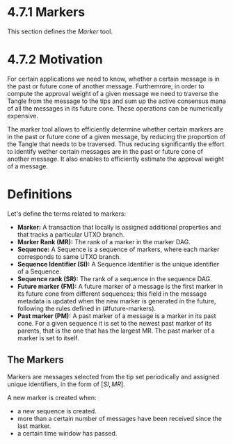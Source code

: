 # 4.7.1 Markers

This section defines the *Marker* tool.

# 4.7.2 Motivation

For certain applications we need to know, whether a certain message is in the past or future cone of another message. Furthemrore, in order to compute the approval weight of a given message we need to traverse the Tangle from the message to the tips and sum up the active consensus mana of all the messages in its future cone. These operations can be numerically expensive.

The marker tool allows to efficiently determine whether certain markers are in the past or future cone of a given message, by reducing the proportion of the Tangle that needs to be traversed. Thus reducing significantly the effort to identify wether certain messages are in the past or future cone of another message. It also enables to efficiently estimate the approval weight of a message.

# Definitions

Let's define the terms related to markers:
* **Marker:** A transaction that locally is assigned additional properties and that tracks a particular UTXO branch.
* **Marker Rank (MR):** The rank of a marker in the marker DAG.
* **Sequence:** A Sequence is a sequence of markers, where each marker corresponds to same UTXO branch.
* **Sequence Identifier (SI):** A Sequence Identifier is the unique identifier of a Sequence. 
* **Sequence rank (SR):** The rank of a sequence in the sequence DAG.
* **Future marker (FM):** A future marker of a message is the first marker in its future cone from different sequences; this field in the message metadata is updated when the new marker is generated in the future, following the rules defined in (#future-markers).
* **Past marker (PM):** A past marker of a message is a marker in its past cone. For a given sequence it is set to the newest past marker of its parents, that is the one that has the largest MR. The past marker of a marker is set to itself.

## The Markers

Markers are messages selected from the tip set periodically and assigned unique identifiers, in the form of $[SI, MR]$.

A new marker is created when: 
* a new sequence is created.
* more than a certain number of messages have been received since the last marker.
* a certain time window has passed.

